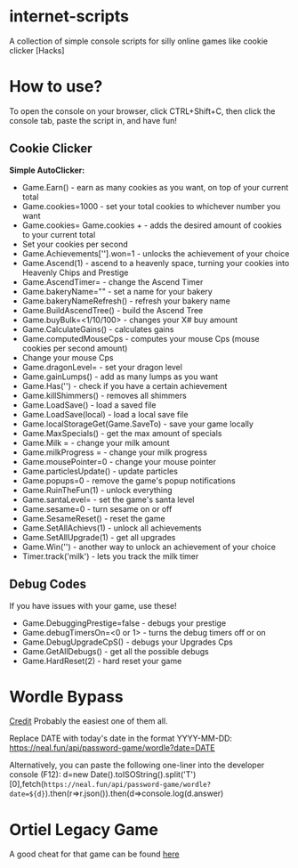 # internet-scripts
A collection of simple console scripts for silly online games like cookie clicker [Hacks]

# How to use?
To open the console on your browser, click CTRL+Shift+C, then click the console tab, paste the script in, and have fun!

## Cookie Clicker

**Simple AutoClicker:**
- Game.Earn(<cookie amount>) - earn as many cookies as you want, on top of your current total
- Game.cookies=1000 - set your total cookies to whichever number you want
- Game.cookies= Game.cookies + <number> - adds the desired amount of cookies to your current total
- Set your cookies per second
- Game.Achievements['<achievement name>'].won=1 - unlocks the achievement of your choice
- Game.Ascend(1) - ascend to a heavenly space, turning your cookies into Heavenly Chips and Prestige
- Game.AscendTimer=<time> - change the Ascend Timer
- Game.bakeryName="<bakery name>" - set a name for your bakery
- Game.bakeryNameRefresh() - refresh your bakery name
- Game.BuildAscendTree() - build the Ascend Tree
- Game.buyBulk=<1/10/100> - changes your X# buy amount
- Game.CalculateGains() - calculates gains
- Game.computedMouseCps - computes your mouse Cps (mouse cookies per second amount)
- Change your mouse Cps
- Game.dragonLevel=<level> - set your dragon level
- Game.gainLumps(<amount of lumps>) - add as many lumps as you want
- Game.Has('<achievement name>') - check if you have a certain achievement
- Game.killShimmers() - removes all shimmers
- Game.LoadSave() - load a saved file
- Game.LoadSave(local) - load a local save file
- Game.localStorageGet(Game.SaveTo) - save your game locally
- Game.MaxSpecials() - get the max amount of specials
- Game.Milk = <amount> - change your milk amount
- Game.milkProgress = <milk amount> - change your milk progress
- Game.mousePointer=0 - change your mouse pointer
- Game.particlesUpdate() - update particles
- Game.popups=0 - remove the game's popup notifications
- Game.RuinTheFun(1) - unlock everything
- Game.santaLevel=<level> - set the game's santa level
- Game.sesame=0 - turn sesame on or off
- Game.SesameReset() - reset the game
- Game.SetAllAchievs(1) - unlock all achievements
- Game.SetAllUpgrade(1) - get all upgrades
- Game.Win('<achievement name>') - another way to unlock an achievement of your choice
- Timer.track('milk') - lets you track the milk timer

## Debug Codes
If you have issues with your game, use these!
- Game.DebuggingPrestige=false - debugs your prestige
- Game.debugTimersOn=<0 or 1> - turns the debug timers off or on
- Game.DebugUpgradeCpS() - debugs your Upgrades Cps
- Game.GetAllDebugs() - get all the possible debugs
- Game.HardReset(2) - hard reset your game

# Wordle Bypass
[Credit](https://github.com/pog5/nealpasswordgame/blob/main/CHEATS.md)
Probably the easiest one of them all.

Replace DATE with today's date in the format YYYY-MM-DD:
https://neal.fun/api/password-game/wordle?date=DATE

Alternatively, you can paste the following one-liner into the developer console (F12):
d=new Date().toISOString().split('T')[0],fetch(`https://neal.fun/api/password-game/wordle?date=${d}`).then(r=>r.json()).then(d=>console.log(d.answer)

# Ortiel Legacy Game
A good cheat for that game can be found [here](https://github.com/geekahedron/heritage/tree/master)
